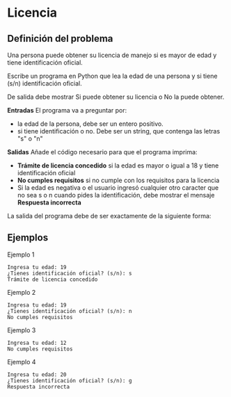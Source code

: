 # Licencia

## Definición del problema
Una persona puede obtener su licencia de manejo si es mayor de edad y tiene identificación oficial.

Escribe un programa en Python que lea la edad de una persona y si tiene (s/n) identificación oficial.

De salida debe mostrar Si  puede obtener su licencia o No la puede obtener.

**Entradas**
El programa va a preguntar por:
- la edad de la persona, debe ser un entero positivo.
- si tiene identificación o no. Debe ser un string, que contenga las letras "s" o "n"

**Salidas**
Añade el código necesario para que el programa imprima:
- **Trámite de licencia concedido** si la edad es mayor o igual a 18 y tiene identificación oficial
- **No cumples requisitos** si no cumple con los requisitos para la licencia
- Si la edad es negativa o el usuario ingresó cualquier otro caracter que no sea s o n cuando pides la identificación, debe mostrar el mensaje **Respuesta incorrecta**

La salida del programa debe de ser exactamente de la siguiente forma:

## Ejemplos
Ejemplo 1

```plaintext
Ingresa tu edad: 19
¿Tienes identificación oficial? (s/n): s
Trámite de licencia concedido
```
Ejemplo 2

```plaintext
Ingresa tu edad: 19
¿Tienes identificación oficial? (s/n): n
No cumples requisitos
```

Ejemplo 3
```plaintext
Ingresa tu edad: 12
No cumples requisitos
```

Ejemplo 4
```plaintext
Ingresa tu edad: 20
¿Tienes identificación oficial? (s/n): g
Respuesta incorrecta
```
